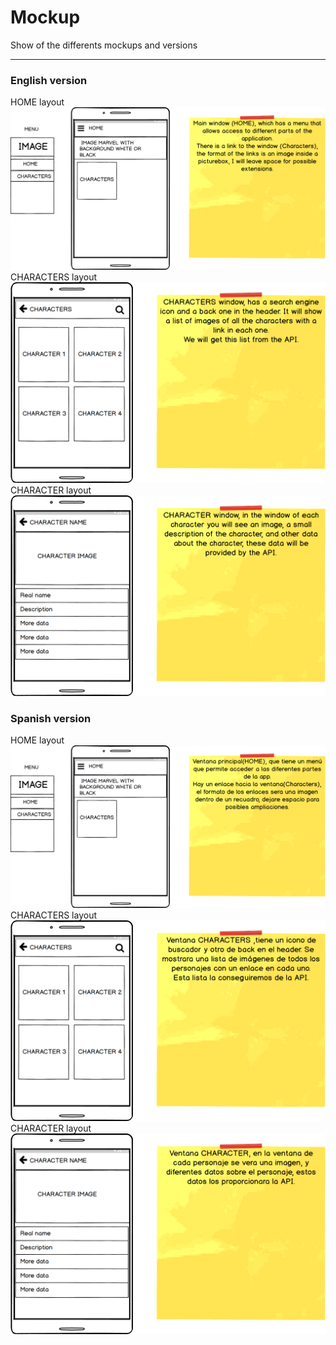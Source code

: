 # Mockup

Show of the differents mockups and versions


--------------------

### English version ###
HOME layout
![Mockup](HOME-v.english.png)
CHARACTERS layout
![Mockup](CHARACTERS-v.english.png)
CHARACTER layout
![Mockup](CHARACTER-v.english.png)

### Spanish version ###
HOME layout
![Mockup](HOME.png)
CHARACTERS layout
![Mockup](CHARACTERS.png)
CHARACTER layout
![Mockup](CHARACTER.png)
